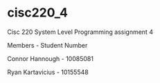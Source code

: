 # cisc220_4
Cisc 220 System Level Programming assignment 4

Members		 - Student Number

Connor Hannough  - 10085081

Ryan Kartavicius - 10155548
